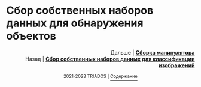 # Сбор собственных наборов данных для обнаружения объектов

<p align="right">Дальше | <b><a href="manipulator_manual.md">Сборка манипулятора</a></b>
<br/>
Назад | <b><a href="classification_datasets.md">Сбор собственных наборов данных для классификации изображений</a></b></p>
<p align="center"><sup>2021-2023 TRIADOS | </sup><a href="../README.md#содержание"><sup>Содержание</sup></a></p>
